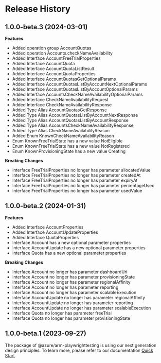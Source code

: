 # Release History
    
## 1.0.0-beta.3 (2024-03-01)
    
**Features**

  - Added operation group AccountQuotas
  - Added operation Accounts.checkNameAvailability
  - Added Interface AccountFreeTrialProperties
  - Added Interface AccountQuota
  - Added Interface AccountQuotaListResult
  - Added Interface AccountQuotaProperties
  - Added Interface AccountQuotasGetOptionalParams
  - Added Interface AccountQuotasListByAccountNextOptionalParams
  - Added Interface AccountQuotasListByAccountOptionalParams
  - Added Interface AccountsCheckNameAvailabilityOptionalParams
  - Added Interface CheckNameAvailabilityRequest
  - Added Interface CheckNameAvailabilityResponse
  - Added Type Alias AccountQuotasGetResponse
  - Added Type Alias AccountQuotasListByAccountNextResponse
  - Added Type Alias AccountQuotasListByAccountResponse
  - Added Type Alias AccountsCheckNameAvailabilityResponse
  - Added Type Alias CheckNameAvailabilityReason
  - Added Enum KnownCheckNameAvailabilityReason
  - Enum KnownFreeTrialState has a new value NotEligible
  - Enum KnownFreeTrialState has a new value NotRegistered
  - Enum KnownProvisioningState has a new value Creating

**Breaking Changes**

  - Interface FreeTrialProperties no longer has parameter allocatedValue
  - Interface FreeTrialProperties no longer has parameter createdAt
  - Interface FreeTrialProperties no longer has parameter expiryAt
  - Interface FreeTrialProperties no longer has parameter percentageUsed
  - Interface FreeTrialProperties no longer has parameter usedValue
    
    
## 1.0.0-beta.2 (2024-01-31)
    
**Features**

  - Added Interface AccountProperties
  - Added Interface AccountUpdateProperties
  - Added Interface QuotaProperties
  - Interface Account has a new optional parameter properties
  - Interface AccountUpdate has a new optional parameter properties
  - Interface Quota has a new optional parameter properties

**Breaking Changes**

  - Interface Account no longer has parameter dashboardUri
  - Interface Account no longer has parameter provisioningState
  - Interface Account no longer has parameter regionalAffinity
  - Interface Account no longer has parameter reporting
  - Interface Account no longer has parameter scalableExecution
  - Interface AccountUpdate no longer has parameter regionalAffinity
  - Interface AccountUpdate no longer has parameter reporting
  - Interface AccountUpdate no longer has parameter scalableExecution
  - Interface Quota no longer has parameter freeTrial
  - Interface Quota no longer has parameter provisioningState
    
    
## 1.0.0-beta.1 (2023-09-27)

The package of @azure/arm-playwrighttesting is using our next generation design principles. To learn more, please refer to our documentation [Quick Start](https://aka.ms/azsdk/js/mgmt/quickstart ).
